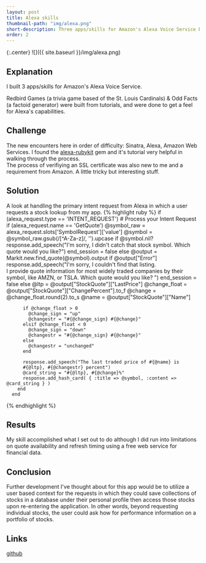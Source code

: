 ```yaml
---
layout: post
title: Alexa skills
thumbnail-path: "img/alexa.png"
short-description: Three apps/skills for Amazon's Alexa Voice Service built using node.js and ruby with <a href="https://github.com/sinatra/sinatra">Sinatra</a>.  Deployed on Amazon Web Services.
order: 2
---
```


{:.center}
![]({{ site.baseurl }}/img/alexa.png)

## Explanation
I built 3 apps/skills for Amazon's Alexa Voice Service.

Redbird Games (a trivia game based of the St. Louis Cardinals) &  Odd Facts (a factoid generator) were built from tutorials, and were done to get a feel for Alexa's capabilities.


## Challenge
The new encounters here in order of difficulty: Sinatra, Alexa, Amazon Web Services.  I found the [alexa-rubykit](https://github.com/damianFC/alexa-rubykit) gem and it's tutorial very helpful in walking through the process.  
The process of verifiying an SSL certificate was also new to me and a requirement from Amazon.  A little tricky but interesting stuff.

## Solution
A look at handling the primary intent request from Alexa in which a user requests a stock lookup from my app.
{% highlight ruby %}
  if (alexa_request.type == 'INTENT_REQUEST')
    # Process your Intent Request
    if (alexa_request.name == 'GetQuote')
      @symbol_raw = alexa_request.slots['SymbolRequest']['value']
      @symbol = @symbol_raw.gsub(/[^A-Za-z]/, '').upcase
      if @symbol.nil?
        response.add_speech("I'm sorry, I didn't catch that stock symbol. 
        Which quote would you like?")
        end_session = false
      else
        @output = Markit.new.find_quote(@symbol).output
        if @output["Error"]
          response.add_speech("I'm sorry, I couldn't find that listing.  
          I provide quote information for most widely traded companies 
          by their symbol, like AMZN, or TSLA. Which quote would you like? ")
        end_session = false
        else
          @ltp = @output["StockQuote"]["LastPrice"]
          @change_float = @output["StockQuote"]["ChangePercent"].to_f
          @change = @change_float.round(2).to_s
          @name = @output["StockQuote"]["Name"]
          
          if @change_float > 0
            @change_sign = "up"
            @changestr = "#{@change_sign} #{@change}"
          elsif @change_float < 0
            @change_sign = "down"
            @changestr = "#{@change_sign} #{@change}"
          else
            @changestr = "unchanged"
          end
          
          response.add_speech("The last traded price of #{@name} is 
          #{@ltp}, #{@changestr} percent")
          @card_string = "#{@ltp}, #{@change}%"
          response.add_hash_card( { :title => @symbol, :content => @card_string } )  
        end
      end
{% endhighlight %}
## Results
My skill accomplished what I set out to do although  I did run into limitations on quote availability and refresh timing using a free web service for financial data.

## Conclusion
Further development I've thought about for this app would be to utilize a user based context for the requests in which they could save collections of stocks in a database under their personal profile then access those stocks upon re-entering the application.  In other words, beyond requesting individual stocks, the user could ask how for performance information on a portfolio of stocks.

## Links
[github](https://github.com/gitbnw/SingleQuote)